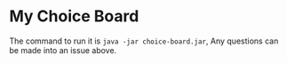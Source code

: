 # My Choice Board

The command to run it is `java -jar choice-board.jar`, Any questions can be made into an issue above.
